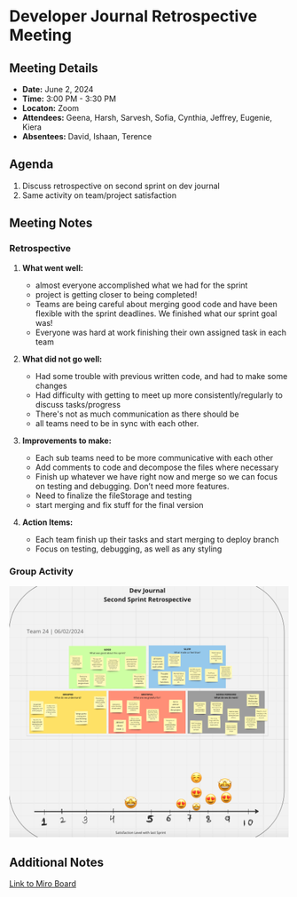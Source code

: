 # Developer Journal Retrospective Meeting

## Meeting Details

- **Date:** June 2, 2024
- **Time:** 3:00 PM - 3:30 PM
- **Locaton:** Zoom
- **Attendees:** Geena, Harsh, Sarvesh, Sofia, Cynthia, Jeffrey, Eugenie, Kiera
- **Absentees:** David, Ishaan, Terence

## Agenda

1. Discuss retrospective on second sprint on dev journal
2. Same activity on team/project satisfaction

## Meeting Notes

### Retrospective

1. **What went well:**

   - almost everyone accomplished what we had for the sprint
   - project is getting closer to being completed!
   - Teams are being careful about merging good code and have been flexible with the sprint deadlines. We finished what our sprint goal was!
   - Everyone was hard at work finishing their own assigned task in each team

2. **What did not go well:**

   - Had some trouble with previous written code, and had to make some changes
   - Had difficulty with getting to meet up more consistently/regularly to discuss tasks/progress
   - There's not as much communication as there should be
   - all teams need to be in sync with each other.

3. **Improvements to make:**

   - Each sub teams need to be more communicative with each other
   - Add comments to code and decompose the files where necessary
   - Finish up whatever we have right now and merge so we can focus on testing and debugging. Don’t need more features.
   - Need to finalize the fileStorage and testing
   - start merging and fix stuff for the final version

4. **Action Items:**

   - Each team finish up their tasks and start merging to deploy branch
   - Focus on testing, debugging, as well as any styling

### Group Activity

![Group Satisfaction Activity](/images/060324-retrospective-activity.png)

## Additional Notes

[Link to Miro Board](https://miro.com/app/board/uXjVKOPT_AU=/)
